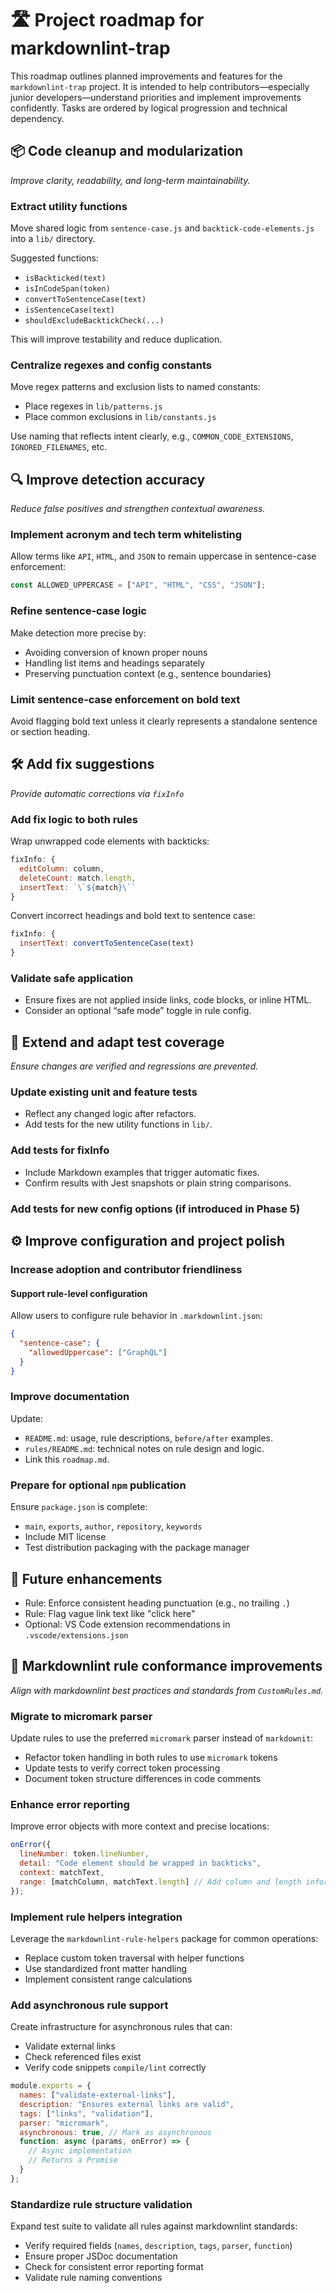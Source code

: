 # 🛣️ Project roadmap for markdownlint-trap

This roadmap outlines planned improvements and features for the `markdownlint-trap` project. It is intended to help contributors—especially junior developers—understand priorities and implement improvements confidently. Tasks are ordered by logical progression and technical dependency.

## 📦 Code cleanup and modularization

*Improve clarity, readability, and long-term maintainability.*

### Extract utility functions

Move shared logic from `sentence-case.js` and `backtick-code-elements.js` into a `lib/` directory.

Suggested functions:

- `isBackticked(text)`
- `isInCodeSpan(token)`
- `convertToSentenceCase(text)`
- `isSentenceCase(text)`
- `shouldExcludeBacktickCheck(...)`

This will improve testability and reduce duplication.

### Centralize regexes and config constants

Move regex patterns and exclusion lists to named constants:

- Place regexes in `lib/patterns.js`
- Place common exclusions in `lib/constants.js`

Use naming that reflects intent clearly, e.g., `COMMON_CODE_EXTENSIONS`, `IGNORED_FILENAMES`, etc.

## 🔍 Improve detection accuracy

*Reduce false positives and strengthen contextual awareness.*

### Implement acronym and tech term whitelisting

Allow terms like `API`, `HTML`, and `JSON` to remain uppercase in sentence-case enforcement:

```js
const ALLOWED_UPPERCASE = ["API", "HTML", "CSS", "JSON"];
```

### Refine sentence-case logic

Make detection more precise by:

- Avoiding conversion of known proper nouns
- Handling list items and headings separately
- Preserving punctuation context (e.g., sentence boundaries)

### Limit sentence-case enforcement on bold text

Avoid flagging bold text unless it clearly represents a standalone sentence or section heading.

## 🛠️ Add fix suggestions

*Provide automatic corrections via `fixInfo`*

### Add fix logic to both rules

Wrap unwrapped code elements with backticks:

```js
fixInfo: {
  editColumn: column,
  deleteCount: match.length,
  insertText: `\`${match}\``
}
```

Convert incorrect headings and bold text to sentence case:

```js
fixInfo: {
  insertText: convertToSentenceCase(text)
}
```

### Validate safe application

- Ensure fixes are not applied inside links, code blocks, or inline HTML.
- Consider an optional “safe mode” toggle in rule config.

## 🧪 Extend and adapt test coverage

*Ensure changes are verified and regressions are prevented.*

### Update existing unit and feature tests

- Reflect any changed logic after refactors.
- Add tests for the new utility functions in `lib/`.

### Add tests for fixInfo

- Include Markdown examples that trigger automatic fixes.
- Confirm results with Jest snapshots or plain string comparisons.

### Add tests for new config options (if introduced in Phase 5)

## ⚙️ Improve configuration and project polish

### Increase adoption and contributor friendliness

#### Support rule-level configuration

Allow users to configure rule behavior in `.markdownlint.json`:

```json
{
  "sentence-case": {
    "allowedUppercase": ["GraphQL"]
  }
}
```

### Improve documentation

Update:

- `README.md`: usage, rule descriptions, `before/after` examples.
- `rules/README.md`: technical notes on rule design and logic.
- Link this `roadmap.md`.

### Prepare for optional `npm` publication

Ensure `package.json` is complete:

- `main`, `exports`, `author`, `repository`, `keywords`
- Include MIT license
- Test distribution packaging with the package manager

## 🌱 Future enhancements

- Rule: Enforce consistent heading punctuation (e.g., no trailing `.`)
- Rule: Flag vague link text like "click here"
- Optional: VS Code extension recommendations in `.vscode/extensions.json`

## 🔄 Markdownlint rule conformance improvements

*Align with markdownlint best practices and standards from `CustomRules.md`.*

### Migrate to micromark parser

Update rules to use the preferred `micromark` parser instead of `markdownit`:

- Refactor token handling in both rules to use `micromark` tokens
- Update tests to verify correct token processing
- Document token structure differences in code comments

### Enhance error reporting

Improve error objects with more context and precise locations:

```js
onError({
  lineNumber: token.lineNumber,
  detail: "Code element should be wrapped in backticks",
  context: matchText,
  range: [matchColumn, matchText.length] // Add column and length information
});
```

### Implement rule helpers integration

Leverage the `markdownlint-rule-helpers` package for common operations:

- Replace custom token traversal with helper functions
- Use standardized front matter handling
- Implement consistent range calculations

### Add asynchronous rule support

Create infrastructure for asynchronous rules that can:

- Validate external links
- Check referenced files exist
- Verify code snippets `compile/lint` correctly

```js
module.exports = {
  names: ["validate-external-links"],
  description: "Ensures external links are valid",
  tags: ["links", "validation"],
  parser: "micromark",
  asynchronous: true, // Mark as asynchronous
  function: async (params, onError) => {
    // Async implementation
    // Returns a Promise
  }
};
```

### Standardize rule structure validation

Expand test suite to validate all rules against markdownlint standards:

- Verify required fields (`names`, `description`, `tags`, `parser`, `function`)
- Ensure proper JSDoc documentation
- Check for consistent error reporting format
- Validate rule naming conventions
